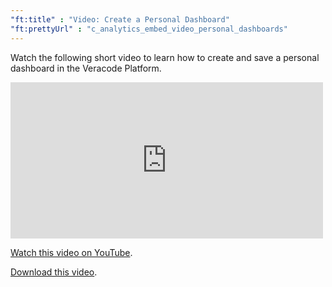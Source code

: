```yaml
---
"ft:title" : "Video: Create a Personal Dashboard"
"ft:prettyUrl" : "c_analytics_embed_video_personal_dashboards"
---
```


Watch the following short video to learn how to create and save a personal dashboard in the Veracode Platform.

<iframe width="500" height="250" src="https://www.youtube.com/embed/kZfvAYb767o"
title="Create a Dashboard for Your Organization" frameborder="0" allow="accelerometer;
autoplay; clipboard-write; encrypted-media; gyroscope; picture-in-picture"
allowfullscreen></iframe>

[Watch this video on YouTube](https://www.youtube.com/embed/kZfvAYb767o).

[Download this video](https://d3pn0dtbjseokt.cloudfront.net/Analytics_Personal_Dashboard.mp4).

